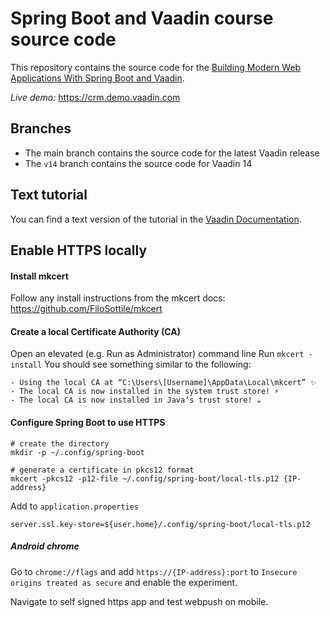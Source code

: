 # Spring Boot and Vaadin course source code

This repository contains the source code for the [Building Modern Web Applications With Spring Boot and Vaadin](https://vaadin.com/docs/latest/flow/tutorials/in-depth-course).

*Live demo:* https://crm.demo.vaadin.com

## Branches

- The main branch contains the source code for the latest Vaadin release
- The `v14` branch contains the source code for Vaadin 14


## Text tutorial
You can find a text version of the tutorial in the [Vaadin Documentation](https://vaadin.com/docs/latest/flow/tutorials/in-depth-course).


## Enable HTTPS locally

#### Install mkcert
Follow any install instructions from the mkcert docs: https://github.com/FiloSottile/mkcert

#### Create a local Certificate Authority (CA)

Open an elevated (e.g. Run as Administrator) command line
Run `mkcert -install`
You should see something similar to the following:
```
- Using the local CA at “C:\Users\[Username]\AppData\Local\mkcert” ✨
- The local CA is now installed in the system trust store! ⚡️
- The local CA is now installed in Java’s trust store! ☕
```

#### Configure Spring Boot to use HTTPS

```shell
# create the directory
mkdir -p ~/.config/spring-boot

# generate a certificate in pkcs12 format
mkcert -pkcs12 -p12-file ~/.config/spring-boot/local-tls.p12 {IP-address}
```

Add to `application.properties`

```shell
server.ssl.key-store=${user.home}/.config/spring-boot/local-tls.p12
```

##### Android chrome

Go to `chrome://flags` and add `https://{IP-address}:port` to `Insecure origins treated as secure` and enable the experiment.

Navigate to self signed https app and test webpush on mobile.
